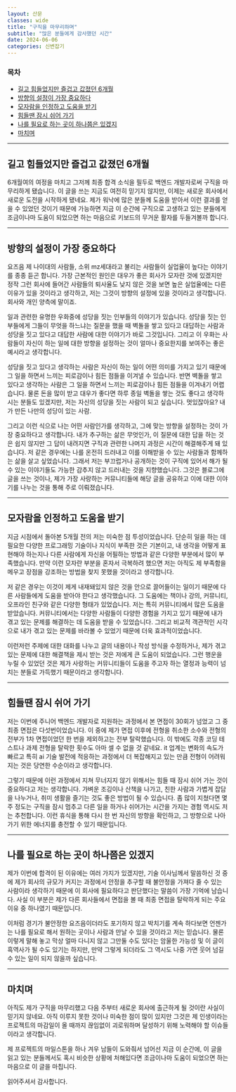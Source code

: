 ```yaml
---
layout: 산문
classes: wide
title: "구직을 마무리하며"
subtitle: "많은 분들에게 감사했던 시간"
date: 2024-06-06
categories: 신변잡기
---
```


### 목차

- [길고 힘들었지만 즐겁고 값졌던 6개월](#길고-힘들었지만-즐겁고-값졌던-6개월)
- [방향의 설정이 가장 중요하다](#방향의-설정이-가장-중요하다)
- [모자람을 인정하고 도움을 받기](#모자람을-인정하고-도움을-받기)
- [힘들땐 잠시 쉬어 가기](#힘들땐-잠시-쉬어-가기)
- [나를 필요로 하는 곳이 하나쯤은 있겠지](#나를-필요로-하는-곳이-하나쯤은-있겠지)
- [마치며](#마치며)

---

## 길고 힘들었지만 즐겁고 값졌던 6개월

6개월여의 여정을 마치고 그저께 최종 합격 소식을 필두로 백엔드 개발자로써 구직을 마무리하게 됐습니다. 이 글을
쓰는 지금도 여전히 믿기지 않지만, 이제는 새로운 회사에서 새로운 도전을 시작하게 됐네요. 제가 워낙에 많은 분들께
도움을 받아서 이런 결과를 얻을 수 있었던 것이기 때문에 가능하면 지금 이 순간에 구직으로 고생하고 있는 분들에게
조금이나마 도움이 되었으면 하는 마음으로 키보드의 무거운 활자를 두들겨볼까 합니다.

---

## 방향의 설정이 가장 중요하다

요즈음 제 나이대의 사람들, 소위 mz세대라고 불리는 사람들이 실업율이 높다는 이야기를 종종 듣곤 합니다. 가장 근본적인
원인은 대우가 좋은 회사가 모자란 것에 있겠지만 정작 그런 회사에 들어간 사람들의 퇴사율도 낮지 않은 것을 보면
높은 실업율에는 다른 이유가 있을 것이라고 생각하고, 저는 그것이 방향의 설정에 있을 것이라고 생각합니다. 회사와
개인 양측에 말이죠.

일과 관련한 유명한 우화중에 성당을 짓는 인부들의 이야기가 있습니다. 성당을 짓는 인부들에게 그들이 무엇을 하느냐는
질문을 했을 때 벽돌을 쌓고 있다고 대답하는 사람과 성당을 짓고 있다고 대답한 사람에 대한 이야기가 바로 그것입니다.
그리고 이 우화는 사람들이 자신이 하는 일에 대한 방향을 설정하는 것이 얼마나 중요한지를 보여주는 좋은 예시라고 생각합니다.

성당을 짓고 있다고 생각하는 사람은 자신이 하는 일이 어떤 의미를 가지고 있기 때문에 그 일을 하면서 느끼는
피로감이나 힘든 점들을 이겨낼 수 있습니다. 반면 벽돌을 쌓고 있다고 생각하는 사람은 그 일을 하면서 느끼는 피로감이나
힘든 점들을 이겨내기 어렵습니다.  물론 돈을 많이 받고 대우가 좋다면 하루 종일 벽돌을 쌓는 것도 좋다고 생각하시는
분들도 있겠지만, 저는 자신의 성당을 짓는 사람이 되고 싶습니다. 멋있잖아요? 내가 만든 나만의 성당이 있는 사람.

그리고 이런 식으로 나는 어떤 사람인가를 생각하고, 그에 맞는 방향을 설정하는 것이 가장 중요하다고 생각합니다.
내가 추구하는 삶은 무엇인가, 이 질문에 대한 답을 하는 것은 쉽지 않지만 그 답이 내려지면 구직과 관련한 나머지
과정은 시간이 해결해주게 돼 있습니다. 저 같은 경우에는 나를 온전히 드러내고 이를 이해받을 수 있는 사람들과
함께하는 삶을 살고 싶었습니다. 그래서 저는 부끄럽거나 공개하는 것이 구직에 있어서 해가 될 수 있는 이야기들도
가능한 감추지 않고 드러내는 것을 지향했습니다. 그것은 블로그에 글을 쓰는 것이나, 제가 가장 사랑하는 커뮤니티들에
해당 글을 공유하고 이에 대한 이야기를 나누는 것을 통해 주로 이뤄졌습니다.

---

## 모자람을 인정하고 도움을 받기

지금 시점에서 돌아본 5개월 전의 저는 미숙한 점 투성이었습니다. 단순히 일을 하는 데 필요한 다양한 프로그래밍
기술이나 지식이 부족한 것은 기본이고, 내 생각을 어떻게 표현해야 하는지나 다른 사람에게 자신을 어필하는 방법과
같은 다양한 부분에서 많이 부족했습니다. 만약 이런 모자란 부분을 혼자서 극복하려 했으면 저는 아직도 제 부족함을
메우고 장점을 강조하는 방법을 찾지 못했을 것이라고 생각합니다.

저 같은 경우는 이것이 제게 내재돼있지 않은 것을 안으로 끌어들이는 일이기 때문에 다른 사람들에게 도움을 받아야
한다고 생각했습니다. 그 도움에는 책이나 강의, 커뮤니티, 오프라인 친구와 같은 다양한 형태가 있었습니다. 저는
특히 커뮤니티에서 많은 도움을 받았습니다. 커뮤니티에서는 다양한 사람들이 다양한 경험을 가지고 있기 때문에
내가 겪고 있는 문제를 해결하는 데 도움을 받을 수 있었습니다. 그리고 비교적 객관적인 시각으로 내가 겪고 있는
문제를 바라볼 수 있었기 때문에 더욱 효과적이었습니다.

이런저런 주제에 대한 대화를 나누고 글의 내용이나 작성 방식을 수정하거나, 제가 겪고 있는 문제에 대한 해결책을 제시
받는 것은 저에게 큰 도움이 되었습니다. 그런 행운을 누릴 수 있었던 것은 제가 사랑하는 커뮤니티들이 도움을 주고자
하는 열정과 능력이 넘치는 분들로 가득했기 때문이라고 생각합니다.

---

## 힘들땐 잠시 쉬어 가기

저는 이번에 주니어 백엔드 개발자로 지원하는 과정에서 본 면접이 30회가 넘었고 그 중 최종 면접은 다섯번이었습니다.
이 중에 제가 면접 이후에 전형을 취소한 소수와 전형의 전부가 1차 면접이었던 한 번을 제외하고는 전부 탈락했습니다.
이 밖에도 각종 코딩 테스트나 과제 전형을 탈락한 횟수도 아마 셀 수 없을 것 같네요. it 업계는 변화의 속도가 빠르고
특히 ai 기술 발전에 적응하는 과정에서 더 복잡해지고 있는 만큼 전형이 어려워지는 것은 당연한 수순이라고 생각합니다.

그렇기 때문에 이런 과정에서 지쳐 무너지지 않기 위해서는 힘들 때 잠시 쉬어 가는 것이 중요하다고 저는 생각합니다.
가벼운 조깅이나 산책을 나가고, 친한 사람과 가볍게 잡담을 나누거나, 취미 생활을 즐기는 것도 좋은 방법이 될 수
있습니다. 좀 많이 지쳤다면 몇 주 정도는 구직을 잠시 멈추고 다른 일을 하거나 쉬어가는 시간을 가지는 경험 역시도
저는 추천합니다. 이런 휴식을 통해 다시 한 번 자신의 방향을 확인하고, 그 방향으로 나아가기 위한 에너지를 충전할 수
있기 때문입니다.

---

## 나를 필요로 하는 곳이 하나쯤은 있겠지

제가 이번에 합격이 된 이유에는 여러 가지가 있겠지만, 기술 이사님께서 말씀하신 것 중에 제가 회사의 규모가 커지는
과정에서 안정을 추구할 때 불안정을 가져다 줄 수 있는 사람이라 생각하기 때문에 이 회사에 필요하다고 판단했다는
말씀이 가장 기억에 남습니다. 사실 이 부분은 제가 다른 회사들에서 면접을 볼 때 최종 면접을 탈락하게 되는 주요
이유 중 하나였기 때문입니다.

이처럼 경기가 불안정한 요즈음이더라도 포기하지 않고 박치기를 계속 하다보면 언젠가는 나를 필요로 해서 원하는
곳이나 사람과 만날 수 있을 것이라고 저는 믿습니다. 물론 이렇게 말해 놓고 막상 얼마 다니지 않고 그만둘 수도 있다는
암울한 가능성 및 이 글이 흑역사가 될 수도 있기는 하지만, 만약 그렇게 되더라도 그 역시도 나중 가면
웃어 넘길 수 있는 일이 되지 않을까 싶습니다.

---

## 마치며

아직도 제가 구직을 마무리했고 다음 주부터 새로운 회사에 출근하게 될 것이란 사실이 믿기지 않네요. 아직 이루지 못한
것이나 미숙한 점이 많이 있지만 그것은 제 인생이라는 프로젝트의 마감일이 올 때까지 끊임없이 괴로워하며 달성하기 위해
노력해야 할 이슈들이라고 생각합니다.

제 프로젝트의 마일스톤을 하나 겨우 남들이 도와줘서 넘어선 지금 이 순간에, 이 글을 읽고 있는 분들께서도 혹시 비슷한
상황에 처해있다면 조금이나마 도움이 되었으면 하는 마음으로 이 글을 마칩니다.

읽어주셔서 감사합니다.
